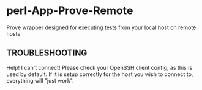 # perl-App-Prove-Remote
Prove wrapper designed for executing tests from your local host on remote hosts

TROUBLESHOOTING
---------------

Help! I can't connect!
Please check your OpenSSH client config, as this is used by default.
If it is setup correctly for the host you wish to connect to, everything will "just work".

